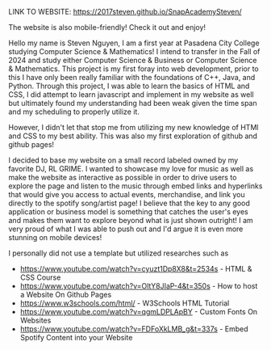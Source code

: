 LINK TO WEBSITE: https://2017steven.github.io/SnapAcademySteven/

The website is also mobile-friendly! Check it out and enjoy!

Hello my name is Steven Nguyen, I am a first year at Pasadena City College studying Computer Science & Mathematics! I intend to transfer in the Fall of 2024 and study either Computer Science & Business or Computer Science & Mathematics. This project is my first foray into web development, prior to this I have only been really familiar with the foundations of C++, Java, and Python. Through this project, I was able to learn the basics of HTML and CSS, I did attempt to learn javascript and implement in my website as well but ultimately found my understanding had been weak given the time span and my scheduling to properly utilize it. 

However, I didn't let that stop me from utilizing my new knowledge of HTMl and CSS to my best ability. This was also my first exploration of github and github pages!

I decided to base my website on a small record labeled owned by my favorite DJ, RL GRIME. I wanted to showcase my love for music as well as make the website as interactive as possible in order to drive users to explore the page and listen to the music through embed links and hyperlinks that would give you access to actual events, merchandise, and link you directly to the spotify song/artist page! I believe that the key to any good application or business model is something that catches the user's eyes and makes them want to explore beyond what is just shown outright! I am very proud of what I was able to push out and I'd argue it is even more stunning on mobile devices!

I personally did not use a template but utilized researches such as

* https://www.youtube.com/watch?v=cyuzt1Dp8X8&t=2534s - HTML & CSS Course
* https://www.youtube.com/watch?v=OltY8JIaP-4&t=350s - How to host a Website On Github Pages
* https://www.w3schools.com/html/ - W3Schools HTML Tutorial
* https://www.youtube.com/watch?v=qgmLDPLApBY - Custom Fonts On Websites
* https://www.youtube.com/watch?v=FDFoXkLMB_g&t=337s - Embed Spotify Content into your Website
